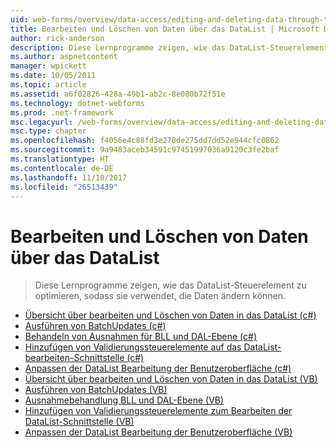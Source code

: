 ```yaml
---
uid: web-forms/overview/data-access/editing-and-deleting-data-through-the-datalist/index
title: Bearbeiten und Löschen von Daten über das DataList | Microsoft Docs
author: rick-anderson
description: Diese Lernprogramme zeigen, wie das DataList-Steuerelement zu optimieren, sodass sie verwendet, die Daten ändern können.
ms.author: aspnetcontent
manager: wpickett
ms.date: 10/05/2011
ms.topic: article
ms.assetid: a6f02826-428a-49b1-ab2c-8e080b72f51e
ms.technology: dotnet-webforms
ms.prod: .net-framework
msc.legacyurl: /web-forms/overview/data-access/editing-and-deleting-data-through-the-datalist
msc.type: chapter
ms.openlocfilehash: f4056e4c88fd3e270de275dd7dd52e944cfc0862
ms.sourcegitcommit: 9a9483aceb34591c97451997036a9120c3fe2baf
ms.translationtype: HT
ms.contentlocale: de-DE
ms.lasthandoff: 11/10/2017
ms.locfileid: "26513439"
---
```

<a name="editing-and-deleting-data-through-the-datalist"></a>Bearbeiten und Löschen von Daten über das DataList
====================
> Diese Lernprogramme zeigen, wie das DataList-Steuerelement zu optimieren, sodass sie verwendet, die Daten ändern können.


- [Übersicht über bearbeiten und Löschen von Daten in das DataList (c#)](an-overview-of-editing-and-deleting-data-in-the-datalist-cs.md)
- [Ausführen von BatchUpdates (c#)](performing-batch-updates-cs.md)
- [Behandeln von Ausnahmen für BLL und DAL-Ebene (c#)](handling-bll-and-dal-level-exceptions-cs.md)
- [Hinzufügen von Validierungssteuerelemente auf das DataList-bearbeiten-Schnittstelle (c#)](adding-validation-controls-to-the-datalist-s-editing-interface-cs.md)
- [Anpassen der DataList Bearbeitung der Benutzeroberfläche (c#)](customizing-the-datalist-s-editing-interface-cs.md)
- [Übersicht über bearbeiten und Löschen von Daten in das DataList (VB)](an-overview-of-editing-and-deleting-data-in-the-datalist-vb.md)
- [Ausführen von BatchUpdates (VB)](performing-batch-updates-vb.md)
- [Ausnahmebehandlung BLL und DAL-Ebene (VB)](handling-bll-and-dal-level-exceptions-vb.md)
- [Hinzufügen von Validierungssteuerelemente zum Bearbeiten der DataList-Schnittstelle (VB)](adding-validation-controls-to-the-datalist-s-editing-interface-vb.md)
- [Anpassen der DataList Bearbeitung der Benutzeroberfläche (VB)](customizing-the-datalist-s-editing-interface-vb.md)
